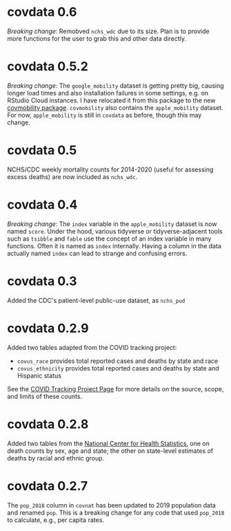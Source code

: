 # covdata 0.6
*Breaking change*: Remobved `nchs_wdc` due to its size. Plan is to provide more functions for the user to grab this and other data directly.

# covdata 0.5.2

*Breaking change*: The `google_mobility` dataset is getting pretty big, causing longer load times and also installation failures in some settings, e.g. on RStudio Cloud instances. I have relocated it from this package to the new [covmobility package](https://kjhealy.github.io/covmobility). `covmobility` also contains the `apple_mobility` dataset. For now, `apple_mobility` is still in `covdata` as before, though this may change.

# covdata 0.5

NCHS/CDC weekly mortality counts for 2014-2020 (useful for assessing excess deaths) are now included as `nchs_wdc`.

# covdata 0.4

*Breaking change*: The `index` variable in the `apple_mobility` dataset is now named `score`. Under the hood, various tidyverse or tidyverse-adjacent tools such as `tsibble` and `fable` use the concept of an index variable in many functions. Often it is named as `index` internally. Having a column in the data actually named `index` can lead to strange and confusing errors.

# covdata 0.3

Added the CDC's patient-level public-use dataset, as `nchs_pud`

# covdata 0.2.9

Added two tables adapted from the COVID tracking project:  
- `covus_race` provides total reported cases and deaths by state and race
- `covus_ethnicity` provides total reported cases and deaths by state and Hispanic status

See the [COVID Tracking Project Page](https://covidtracking.com/race/about) for more details on the source, scope, and limits of these counts.

# covdata 0.2.8

Added two tables from the [National Center for Health Statistics](https://www.cdc.gov/nchs/), one on death counts by sex, age and state; the other on state-level estimates of deaths by racial and ethnic group.

# covdata 0.2.7

The `pop_2018` column in `covnat` has been updated to 2019 population data and renamed `pop`. This is a breaking change for any code that used `pop_2018` to calculate, e.g., per capita rates. 
